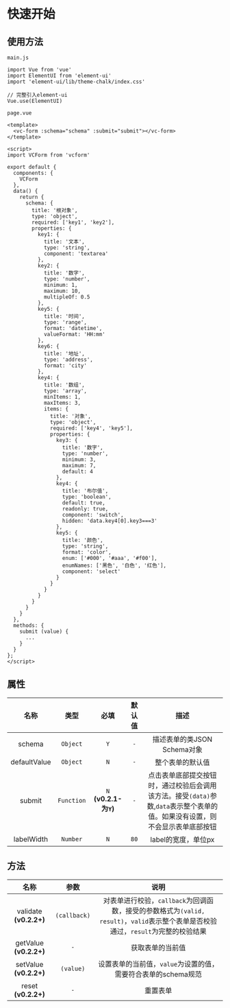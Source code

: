 # 快速开始

## 使用方法

`main.js`

```
import Vue from 'vue'
import ElementUI from 'element-ui'
import 'element-ui/lib/theme-chalk/index.css'

// 完整引入element-ui
Vue.use(ElementUI)
```

`page.vue`

```
<template>
  <vc-form :schema="schema" :submit="submit"></vc-form>
</template>

<script>
import VCForm from 'vcform'

export default {
  components: {
    VCForm
  },
  data() {
    return {
      schema: {
        title: '根对象',
        type: 'object',
        required: ['key1', 'key2'],
        properties: {
          key1: {
            title: '文本',
            type: 'string',
            component: 'textarea'
          },
          key2: {
            title: '数字',
            type: 'number',
            minimum: 1,
            maximum: 10,
            multipleOf: 0.5
          },
          key5: {
            title: '时间',
            type: 'range',
            format: 'datetime',
            valueFormat: 'HH:mm'
          },
          key6: {
            title: '地址',
            type: 'address',
            format: 'city'
          },
          key4: {
            title: '数组',
            type: 'array',
            minItems: 1,
            maxItems: 3,
            items: {
              title: '对象',
              type: 'object',
              required: ['key4', 'key5'],
              properties: {
                key3: {
                  title: '数字',
                  type: 'number',
                  minimum: 3,
                  maximum: 7,
                  default: 4
                },
                key4: {
                  title: '布尔值',
                  type: 'boolean',
                  default: true,
                  readonly: true,
                  component: 'switch',
                  hidden: 'data.key4[0].key3===3'
                },
                key5: {
                  title: '颜色',
                  type: 'string',
                  format: 'color',
                  enum: ['#000', '#aaa', '#f00'],
                  enumNames: ['黑色', '白色', '红色'],
                  component: 'select'
                }
              }
            }
          }
        }
      }
    }
  },
  methods: {
    submit (value) {
      ...
    }
  }
};
</script>
```

## 属性

|     名称     |    类型    |          必填          | 默认值 |                                                             描述                                                              |
| :----------: | :--------: | :--------------------: | :----: | :---------------------------------------------------------------------------------------------------------------------------: |
|    schema    |  `Object`  |          `Y`           |  `-`   |                                                  描述表单的类JSON Schema对象                                                  |
| defaultValue |  `Object`  |          `N`           |  `-`   |                                                       整个表单的默认值                                                        |
|    submit    | `Function` | `N` **(v0.2.1-为`Y`)** |  `-`   | 点击表单底部提交按钮时，通过校验后会调用该方法。接受`(data)`参数,`data`表示整个表单的值。如果没有设置，则不会显示表单底部按钮 |
|  labelWidth  |  `Number`  |          `N`           |  `80`  |                                                      label的宽度，单位px                                                      |

## 方法

|          名称          |     参数     |                                                                说明                                                                |
| :--------------------: | :----------: | :--------------------------------------------------------------------------------------------------------------------------------: |
| validate **(v0.2.2+)** | `(callback)` | 对表单进行校验，`callback`为回调函数，接受的参数格式为`(valid, result)`，`valid`表示整个表单是否校验通过，`result`为完整的校验结果 |
| getValue **(v0.2.2+)** |     `-`      |                                                          获取表单的当前值                                                          |
| setValue **(v0.2.2+)** |  `(value)`   |                                   设置表单的当前值，`value`为设置的值，需要符合表单的schema规范                                    |
|  reset **(v0.2.2+)**   |     `-`      |                                                              重置表单                                                              |